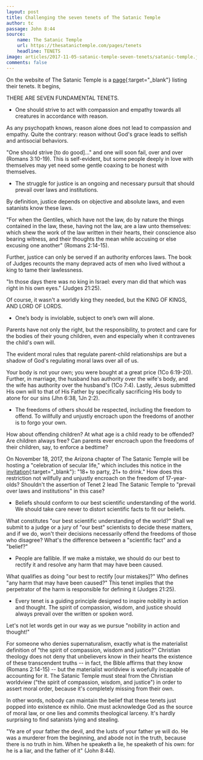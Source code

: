 ```yaml
---
layout: post
title: Challenging the seven tenets of The Satanic Temple
author: tc
passage: John 8:44
source:
    name: The Satanic Temple
    url: https://thesatanictemple.com/pages/tenets
    headline: TENETS
image: articles/2017-11-05-satanic-temple-seven-tenets/satanic-temple.jpg
comments: false
---
```


On the website of The Satanic Temple is a [page](https://thesatanictemple.com/pages/tenets){:target="_blank"} listing their tenets.  It begins,

THERE ARE SEVEN FUNDAMENTAL TENETS.

* One should strive to act with compassion and empathy towards all creatures in accordance with reason.

As any psychopath knows, reason alone does not lead to compassion and empathy.  Quite the contrary: reason without God's grace leads to selfish and antisocial behaviors.

"One should strive [to do good]..." and one will soon fail, over and over (Romans 3:10-19).  This is self-evident, but some people deeply in love with themselves may yet need some gentle coaxing to be honest with themselves.

* The struggle for justice is an ongoing and necessary pursuit that should prevail over laws and institutions.

By definition, justice depends on objective and absolute laws, and even satanists know these laws.

"For when the Gentiles, which have not the law, do by nature the things contained in the law, these, having not the law, are a law unto themselves: which shew the work of the law written in their hearts, their conscience also bearing witness, and their thoughts the mean while accusing or else excusing one another" (Romans 2:14-15).

Further, justice can only be served if an authority enforces laws.  The book of Judges recounts the many depraved acts of men who lived without a king to tame their lawlessness.

"In those days there was no king in Israel: every man did that which was right in his own eyes." (Judges 21:25).

Of course, it wasn't a worldly king they needed, but the KING OF KINGS, AND LORD OF LORDS.

* One’s body is inviolable, subject to one’s own will alone.

Parents have not only the right, but the responsibility, to protect and care for the bodies of their young children, even and especially when it contravenes the child's own will.

The evident moral rules that regulate parent-child relationships are but a shadow of God's regulating moral laws over all of us.

Your body is not your own; you were bought at a great price (1Co 6:19-20).  Further, in marriage, the husband has authority over the wife's body, and the wife has authority over the husband's (1Co 7:4).  Lastly, Jesus submitted His own will to that of His Father by specifically sacrificing His body to atone for our sins (Jhn 6:38, 1Jn 2:2).

* The freedoms of others should be respected, including the freedom to offend. To willfully and unjustly encroach upon the freedoms of another is to forgo your own.

How about offending children?  At what age is a child ready to be offended?  Are children always free?  Can parents ever encroach upon the freedoms of their children, say, to enforce a bedtime?

On November 18, 2017, the Arizona chapter of The Satanic Temple will be hosting a "celebration of secular life," which includes this notice in the [invitation](https://www.facebook.com/events/483663018665561/){:target="_blank"}: "18+ to party, 21+ to drink."  How does this restriction not willfully and unjustly encroach on the freedom of 17-year-olds?  Shouldn't the assertion of Tenet 2 lead The Satanic Temple to "prevail over laws and institutions" in this case?

* Beliefs should conform to our best scientific understanding of the world. We should take care never to distort scientific facts to fit our beliefs.

What constitutes "our best scientific understanding of the world?"  Shall we submit to a judge or a jury of "our best" scientists to decide these matters, and if we do, won't their decisions necessarily offend the freedoms of those who disagree?  What's the difference between a "scientific fact" and a "belief?"

* People are fallible. If we make a mistake, we should do our best to rectify it and resolve any harm that may have been caused.

What qualifies as doing "our best to rectify [our mistakes]?"  Who defines "any harm that may have been caused?"  This tenet implies that the perpetrator of the harm is responsible for defining it (Judges 21:25).

* Every tenet is a guiding principle designed to inspire nobility in action and thought. The spirit of compassion, wisdom, and justice should always prevail over the written or spoken word.

Let's not let words get in our way as we pursue "nobility in action and thought!"

For someone who denies supernaturalism, exactly what is the materialist definition of "the spirit of compassion, wisdom and justice?"  Christian theology does not deny that unbelievers know in their hearts the existence of these transcendent truths -- in fact, the Bible affirms that they know (Romans 2:14-15) -- but the materialist worldview is woefully incapable of accounting for it.  The Satanic Temple must steal from the Christian worldview ("the spirit of compassion, wisdom, and justice") in order to assert moral order, because it's completely missing from their own.

In other words, nobody can maintain the belief that these tenets just popped into existence ex nihilo.  One must acknowledge God as the source of moral law, or one lies and commits theological larceny.  It's hardly surprising to find satanists lying and stealing.

"Ye are of your father the devil, and the lusts of your father ye will do. He was a murderer from the beginning, and abode not in the truth, because there is no truth in him. When he speaketh a lie, he speaketh of his own: for he is a liar, and the father of it" (John 8:44).
